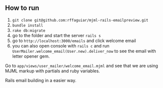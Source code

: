 ## How to run
1. `git clone git@github.com:rffaguiar/mjml-rails-emailpreview.git`
2. `bundle install`
3. `rake db:migrate`
4. go to the folder and start the server `rails s`
5. go to `http://localhost:3000/emails` and click welcome email
6. you can also open console with `rails c` and run `UserMailer.welcome_email(User.new).deliver_now` to see the email with letter opener gem.

Go to `app/views/user_mailer/welcome_email.mjml` and see that we are using MJML markup with partials and ruby variables.

Rails email building in a easier way.
